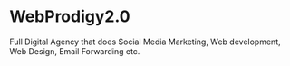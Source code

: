 # WebProdigy2.0
Full Digital Agency that does Social Media Marketing, Web development, Web Design, Email Forwarding etc.
